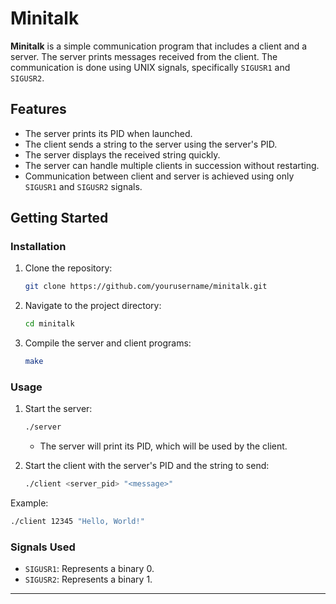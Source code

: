 # **Minitalk**

**Minitalk** is a simple communication program that includes a client and a server. The server prints messages received from the client. The communication is done using UNIX signals, specifically `SIGUSR1` and `SIGUSR2`.

## **Features**

- The server prints its PID when launched.
- The client sends a string to the server using the server's PID.
- The server displays the received string quickly.
- The server can handle multiple clients in succession without restarting.
- Communication between client and server is achieved using only `SIGUSR1` and `SIGUSR2` signals.

## **Getting Started**

### **Installation**

1. Clone the repository:
    ```sh
    git clone https://github.com/yourusername/minitalk.git
    ```
2. Navigate to the project directory:
    ```sh
    cd minitalk
    ```
3. Compile the server and client programs:
    ```sh
    make
    ```

### **Usage**

1. Start the server:
    ```sh
    ./server
    ```
   - The server will print its PID, which will be used by the client.

2. Start the client with the server's PID and the string to send:
    ```sh
    ./client <server_pid> "<message>"
    ```

Example:
   ```sh
   ./client 12345 "Hello, World!"
   ```

### **Signals Used**

- `SIGUSR1`: Represents a binary 0.
- `SIGUSR2`: Represents a binary 1.

---
